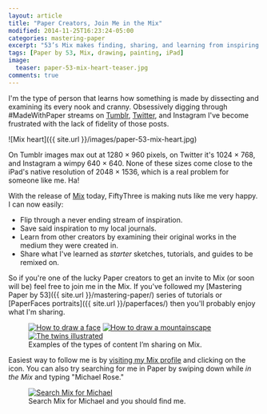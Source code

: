```yaml
---
layout: article
title: "Paper Creators, Join Me in the Mix"
modified: 2014-11-25T16:23:24-05:00
categories: mastering-paper
excerpt: "53’s Mix makes finding, sharing, and learning from inspiring Paper creators easy and fun."
tags: [Paper by 53, Mix, drawing, painting, iPad]
image:
  teaser: paper-53-mix-heart-teaser.jpg
comments: true
---
```


I'm the type of person that learns how something is made by dissecting and examining its every nook and cranny. Obsessively digging through #MadeWithPaper streams on [Tumblr](https://www.tumblr.com/search/madewithpaper), [Twitter](https://twitter.com/search?q=%23MadeWithPaper&src=typd), and Instagram I've become frustrated with the lack of fidelity of those posts.

![Mix heart]({{ site.url }}/images/paper-53-mix-heart.jpg)

On Tumblr images max out at 1280 × 960 pixels, on Twitter it's 1024 × 768, and Instagram a wimpy 640 × 640. None of these sizes come close to the iPad's native resolution of 2048 × 1536, which is a real problem for someone like me. Ha!

With the release of [Mix](http://mix.fiftythree.com) today, FiftyThree is making nuts like me very happy. I can now easily:

* Flip through a never ending stream of inspiration.
* Save said inspiration to my local journals.
* Learn from other creators by examining their original works in the medium they were created in.
* Share what I've learned as *starter* sketches, tutorials, and guides to be remixed on.

So if you're one of the lucky Paper creators to get an invite to Mix (or soon will be) feel free to join me in the Mix. If you've followed my [Mastering Paper by 53]({{ site.url }}/mastering-paper/) series of tutorials or [PaperFaces portraits]({{ site.url }}/paperfaces/) then you'll probably enjoy what I'm sharing.

<figure class="third">
	<a href="https://mix.fiftythree.com/11098-Michael-Rose/42082"><img src="{{ site.url }}/images/paper-53-mix-faces.jpg" alt="How to draw a face"></a>
	<a href="https://mix.fiftythree.com/11098-Michael-Rose/35882"><img src="{{ site.url }}/images/paper-53-mix-mountain.jpg" alt="How to draw a mountainscape"></a>
	<a href="https://mix.fiftythree.com/11098-Michael-Rose/42074"><img src="{{ site.url }}/images/paper-53-mix-twins.jpg" alt="The twins illustrated"></a>
	<figcaption>Examples of the types of content I’m sharing on Mix.</figcaption>
</figure>

Easiest way to follow me is by [visiting my Mix profile](https://mix.fiftythree.com/11098-Michael-Rose) and clicking on the <i class="fa fa-plus-circle"></i> icon. You can also try searching for me in Paper by swiping down while *in the Mix* and typing "Michael Rose."

<figure>
	<a href="https://mix.fiftythree.com/11098-Michael-Rose"><img src="{{ site.url }}/images/paper-53-mix-search-michael.jpg" alt="Search Mix for Michael"></a>
	<figcaption>Search Mix for Michael and you should find me.</figcaption>
</figure>